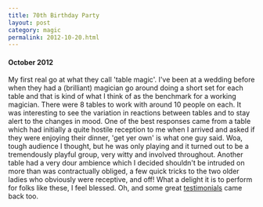 ```yaml
---
title: 70th Birthday Party
layout: post
category: magic
permalink: 2012-10-20.html
---
```



#### October 2012
My first real go at what they call 'table magic'. I've been at a wedding before when they had a (brilliant) magician go around doing a short set for each table and that is kind of what I think of as the benchmark for a working magician. There were 8 tables to work with around 10 people on each. It was interesting to see the variation in reactions between tables and to stay alert to the changes in mood. One of the best responses came from a table which had initially a quite hostile reception to me when I arrived and asked if they were enjoying their dinner, 'get yer own' is what one guy said. Woa, tough audience I thought, but he was only playing and it turned out to be a tremendously playful group, very witty and involved throughout. Another table had a very dour ambience which I decided shouldn't be intruded on more than was contractually obliged, a few quick tricks to the two older ladies who obviously were receptive, and off! What a delight it is to perform for folks like these, I feel blessed. Oh, and some great [testimonials](/pages/testimonials.html) came back too. 

